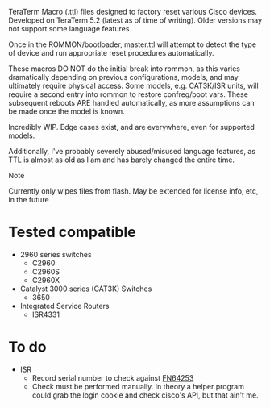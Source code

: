 TeraTerm Macro (.ttl) files designed to factory reset various Cisco devices.
Developed on TeraTerm 5.2 (latest as of time of writing). Older versions may not support some language features

Once in the ROMMON/bootloader, master.ttl will attempt to detect the type of device and run appropriate reset procedures automatically.

These macros DO NOT do the initial break into rommon, as this varies dramatically depending on previous configurations, models, and may 
ultimately require physical access. Some models, e.g. CAT3K/ISR units, will require a second entry into rommon to restore confreg/boot vars. These subsequent reboots ARE handled automatically, as more assumptions can be made once the model is known.

Incredibly WIP. Edge cases exist, and are everywhere, even for supported models.

Additionally, I've probably severely abused/misused language features, as TTL is almost as old as I am and has barely changed the entire time.

> [!NOTE]
> Currently only wipes files from flash. May be extended for license info, etc, in the future

# Tested compatible
- 2960 series switches
  - C2960
  - C2960S
  - C2960X
- Catalyst 3000 series (CAT3K) Switches
  - 3650
- Integrated Service Routers
  - ISR4331

# To do
- ISR
  - Record serial number to check against [FN64253](https://www.cisco.com/c/en/us/support/docs/field-notices/642/fn64253.html)
  - Check must be performed manually. In theory a helper program could grab the login cookie and check cisco's API, but that ain't me.
